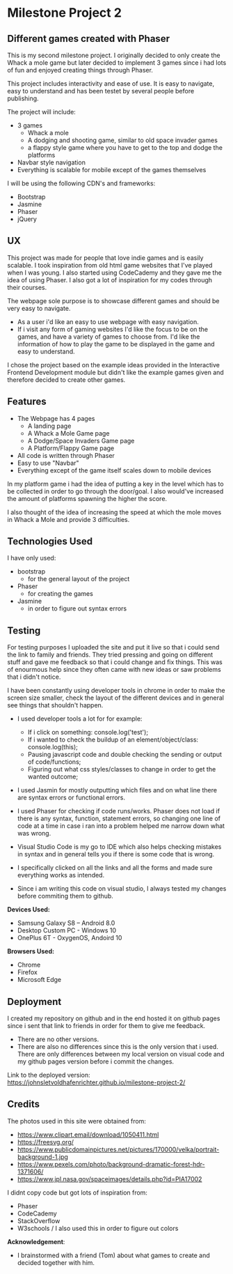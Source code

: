 # Milestone Project 2

## Different games created with Phaser


This is my second milestone project. I originally decided to only create the Whack a mole game but later decided to implement 3 games since i had lots of fun and enjoyed creating things through Phaser.

This project includes interactivity and ease of use. It is easy to navigate, easy to understand and has been testet by several people before publishing.

The project will include:
* 3 games
    - Whack a mole
    - A dodging and shooting game, similar to old space invader games
    - a flappy style game where you have to get to the top and dodge the platforms
* Navbar style navigation
* Everything is scalable for mobile except of the games themselves

I will be using the following CDN's and frameworks:
- Bootstrap
- Jasmine
- Phaser
- jQuery

## UX

This project was made for people that love indie games and is easily scalable. I took inspiration from old html game websites that I've played when I was young. I also started using CodeCademy and they gave me the idea of using Phaser. I also got a lot of inspiration for my codes through their courses.

The webpage sole purpose is to showcase different games and should be very easy to navigate. 

* As a user i'd like an easy to use webpage with easy navigation.
* If i visit any form of gaming websites I'd like the focus to be on the games, and have a variety of games to choose from. I'd like the information of how to play the game to be displayed in the game and easy to understand.

I chose the project based on the example ideas provided in the Interactive Frontend Development module but didn't like the example games given and therefore decided to create other games.

## Features

* The Webpage has 4 pages
    - A landing page
    - A Whack a Mole Game page
    - A Dodge/Space Invaders Game page
    - A Platform/Flappy Game page
* All code is written through Phaser
* Easy to use "Navbar"
* Everything except of the game itself scales down to mobile devices

In my platform game i had the idea of putting a key in the level which has to be collected in order to go through the door/goal. I also would've increased the amount of platforms spawning the higher the score.

I also thought of the idea of increasing the speed at which the mole moves in Whack a Mole and provide 3 difficulties.

## Technologies Used

I have only used:
* bootstrap
    * for the general layout of the project
* Phaser
    * for creating the games
* Jasmine
    * in order to figure out syntax errors

## Testing

For testing purposes I uploaded the site and put it live so that i could send the link to family and friends. They tried pressing and going on different stuff and gave me feedback so that i could change and fix things. This was of enourmous help since they often came with new ideas or saw problems that i didn't notice.

I have been constantly using developer tools in chrome in order to make the screen size smaller, check the layout of the different devices and in general see things that shouldn't happen.

- I used developer tools a lot for for example:

    * If i click on something: console.log('test');
    * If i wanted to check the buildup of an element/object/class: console.log(this);
    * Pausing javascript code and double checking the sending or output of code/functions;
    * Figuring out what css styles/classes to change in order to get the wanted outcome;

- I used Jasmin for mostly outputting which files and on what line there are syntax errors or functional errors.

- I used Phaser for checking if code runs/works. Phaser does not load if there is any syntax, function, statement errors, so changing one line of code at a time in case i ran into a problem helped me narrow down what was wrong.

- Visual Studio Code is my go to IDE which also helps checking mistakes in syntax and in general tells you if there is some code that is wrong.

- I specifically clicked on all the links and all the forms and made sure everything works as intended.

- Since i am writing this code on visual studio, I always tested my changes before commiting them to github.

**Devices Used:**

* Samsung Galaxy S8 – Android 8.0
* Desktop Custom PC - Windows 10
* OnePlus 6T - OxygenOS, Andoird 10

**Browsers Used:**

* Chrome
* Firefox
* Microsoft Edge

## Deployment

I created my repository on github and in the end hosted it on github pages since i sent that link to friends in order for them to give me feedback.

* There are no other versions.
* There are also no differences since this is the only version that i used. There are only differences between my local version on visual code and my github pages version before i commit the changes.

Link to the deployed version: https://johnsletvoldhafenrichter.github.io/milestone-project-2/

## Credits

The photos used in this site were obtained from:

* https://www.clipart.email/download/1050411.html
* https://freesvg.org/
* https://www.publicdomainpictures.net/pictures/170000/velka/portrait-background-1.jpg
* https://www.pexels.com/photo/background-dramatic-forest-hdr-1371606/
* https://www.jpl.nasa.gov/spaceimages/details.php?id=PIA17002

I didnt copy code but got lots of inspiration from:

* Phaser
* CodeCademy
* StackOverflow
* W3schools / I also used this in order to figure out colors

**Acknowledgement**: 
- I brainstormed with a friend (Tom) about what games to create and decided together with him. 